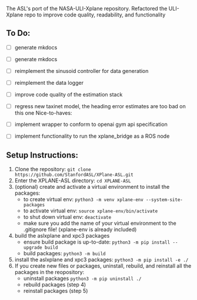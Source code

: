 The ASL's port of the NASA-ULI-Xplane repository. Refactored the ULI-Xplane repo to improve code quality, readability, and functionality

## To Do:
- [ ] generate mkdocs
- [ ] generate mkdocs
- [ ] reimplement the sinusoid controller for data generation
- [ ] reimplement the data logger
- [ ] improve code quality of the estimation stack
- [ ] regress new taxinet model, the heading error estimates are too bad on this one
Nice-to-haves:
- [ ] implement wrapper to conform to openai gym api specification
- [ ] implement functionality to run the xplane_bridge as a ROS node


## Setup Instructions:
1. Clone the repository: `git clone https://github.com/StanfordASL/XPlane-ASL.git`
2. Enter the XPLANE-ASL directory: `cd XPLANE-ASL`
3. (optional) create and activate a virtual environment to install the packages:
    - to create virtual env: `python3 -m venv xplane-env --system-site-packages`
    - to activate virtual env: `source xplane-env/bin/activate`
    - to shut down virtual env: `deactivate`
    - make sure you add the name of your virtual environment to the .gitignore file! (xplane-env is already included)
4. build the aslxplane and xpc3 packages
    - ensure build package is up-to-date: `python3 -m pip install --upgrade build`
    - build packages: `python3 -m build`
5. install the aslxplane and xpc3 packages: `python3 -m pip install -e ./`
6. If you create new files or packages, uninstall, rebuild, and reinstall all the packages in the reopository:
    - uninstall packages `python3 -m pip uninstall ./`
    - rebuild packages (step 4)
    - reinstall packages (step 5)
